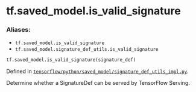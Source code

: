 <div itemscope itemtype="http://developers.google.com/ReferenceObject">
<meta itemprop="name" content="tf.saved_model.is_valid_signature" />
<meta itemprop="path" content="Stable" />
</div>

# tf.saved_model.is_valid_signature

### Aliases:

* `tf.saved_model.is_valid_signature`
* `tf.saved_model.signature_def_utils.is_valid_signature`

``` python
tf.saved_model.is_valid_signature(signature_def)
```



Defined in [`tensorflow/python/saved_model/signature_def_utils_impl.py`](/code/stable/tensorflow/python/saved_model/signature_def_utils_impl.py).

Determine whether a SignatureDef can be served by TensorFlow Serving.
